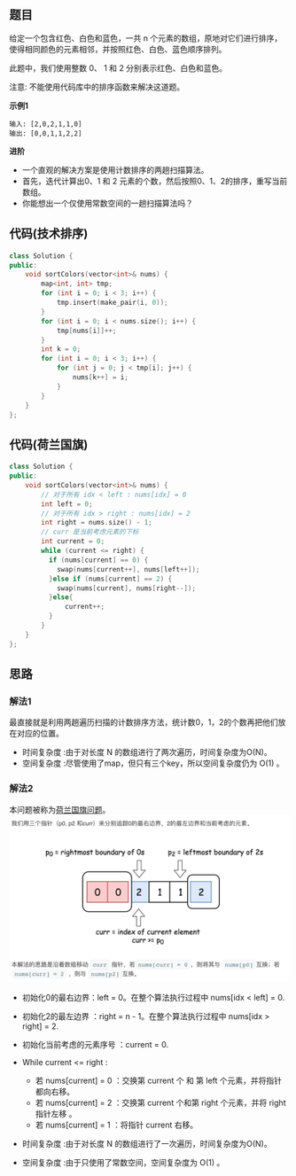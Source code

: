 ## 题目
给定一个包含红色、白色和蓝色，一共 n 个元素的数组，原地对它们进行排序，使得相同颜色的元素相邻，并按照红色、白色、蓝色顺序排列。

此题中，我们使用整数 0、 1 和 2 分别表示红色、白色和蓝色。

注意: 不能使用代码库中的排序函数来解决这道题。

**示例1**
```
输入: [2,0,2,1,1,0]
输出: [0,0,1,1,2,2]
```
**进阶**
* 一个直观的解决方案是使用计数排序的两趟扫描算法。
* 首先，迭代计算出0、1 和 2 元素的个数，然后按照0、1、2的排序，重写当前数组。
* 你能想出一个仅使用常数空间的一趟扫描算法吗？

## 代码(技术排序)
```C++
class Solution {
public:
    void sortColors(vector<int>& nums) {
        map<int, int> tmp;
        for (int i = 0; i < 3; i++) {
            tmp.insert(make_pair(i, 0));
        }
        for (int i = 0; i < nums.size(); i++) {
            tmp[nums[i]]++;
        }
        int k = 0;
        for (int i = 0; i < 3; i++) {
            for (int j = 0; j < tmp[i]; j++) {
                nums[k++] = i;
            }
        }
    }
};
```

## 代码(荷兰国旗)
```C++
class Solution {
public:
    void sortColors(vector<int>& nums) {
        // 对于所有 idx < left : nums[idx] = 0
        int left = 0; 
        // 对于所有 idx > right : nums[idx] = 2
        int right = nums.size() - 1;
        // curr 是当前考虑元素的下标
        int current = 0;
        while (current <= right) {
          if (nums[current] == 0) {
            swap(nums[current++], nums[left++]);
          }else if (nums[current] == 2) {
            swap(nums[current], nums[right--]);
          }else{ 
              current++;
          }
        }
    }
};
```
## 思路

### 解法1
最直接就是利用两趟遍历扫描的计数排序方法，统计数0，1，2的个数再把他们放在对应的位置。

* 时间复杂度 :由于对长度 N 的数组进行了两次遍历，时间复杂度为O(N)。
* 空间复杂度 :尽管使用了map，但只有三个key，所以空间复杂度仍为 O(1) 。

### 解法2
本问题被称为[荷兰国旗问题](https://en.wikipedia.org/wiki/Dutch_national_flag_problem)。
![](static/75.png)
* 初始化0的最右边界：left = 0。在整个算法执行过程中 nums[idx < left] = 0.
* 初始化2的最左边界 ：right = n - 1。在整个算法执行过程中 nums[idx > right] = 2.
* 初始化当前考虑的元素序号 ：current = 0.
* While current <= right :
    * 若 nums[current] = 0 ：交换第 current 个 和 第 left 个元素，并将指针都向右移。
    * 若 nums[current] = 2 ：交换第 current 个和第 right 个元素，并将 right 指针左移 。
    * 若 nums[current] = 1 ：将指针 current 右移。

* 时间复杂度 :由于对长度 N 的数组进行了一次遍历，时间复杂度为O(N)。
* 空间复杂度 :由于只使用了常数空间，空间复杂度为 O(1) 。